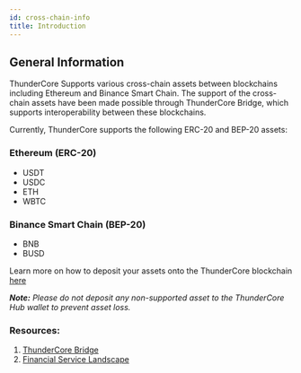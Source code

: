 ```yaml
---
id: cross-chain-info
title: Introduction
---
```


## General Information
ThunderCore Supports various cross-chain assets between blockchains including Ethereum and Binance Smart Chain. The support of the cross-chain assets have been made possible through ThunderCore Bridge, which supports interoperability between these blockchains.

Currently, ThunderCore supports the following ERC-20 and BEP-20 assets:
 
### Ethereum (ERC-20)
* USDT
* USDC
* ETH
* WBTC

### Binance Smart Chain (BEP-20)
* BNB
* BUSD
	
Learn more on how to deposit your assets onto the ThunderCore blockchain [here](https://support-center.thundercore.com/docs/financial-service-landscape/)

_**Note:** Please do not deposit any non-supported asset to the ThunderCore Hub wallet to prevent asset loss._

### Resources:
1. [ThunderCore Bridge](https://bridge.thundercore.com/)
2. [Financial Service Landscape](https://support-center.thundercore.com/docs/financial-service-landscape/)

